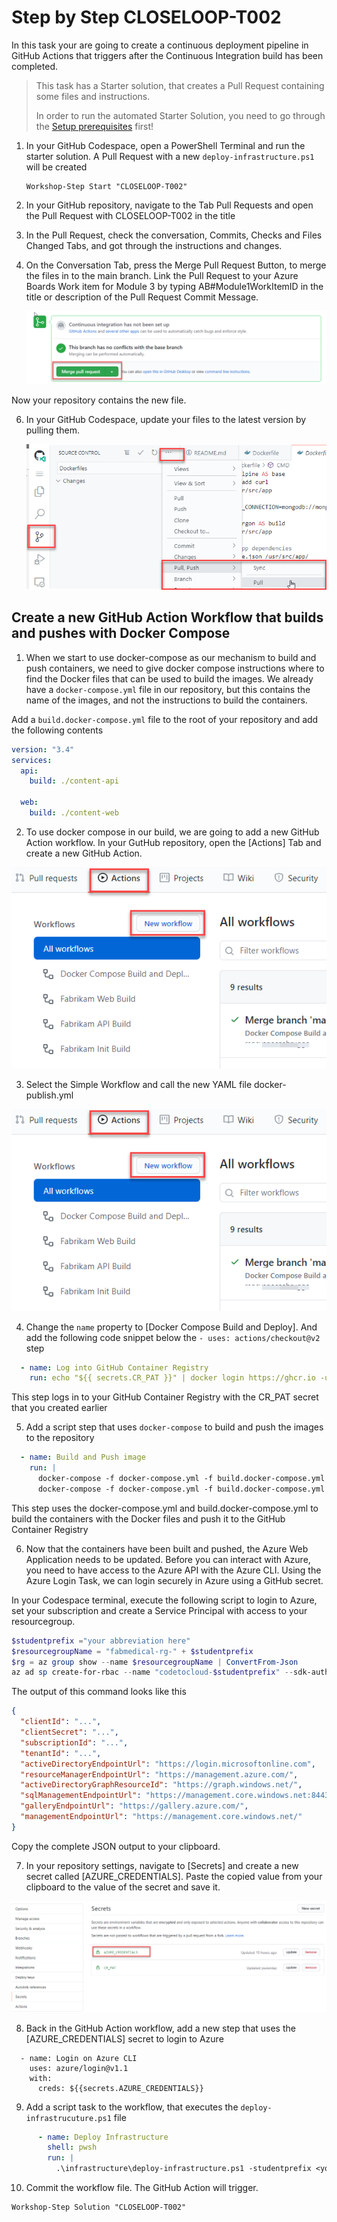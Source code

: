 # Step by Step CLOSELOOP-T002

In this task your are going to create a continuous deployment pipeline in GitHub Actions that triggers after the Continuous Integration build has been completed. 

>This task has a Starter solution, that creates a Pull Request containing some files and instructions. 
>
> In order to run the automated Starter Solution, you need to go through the [Setup prerequisites](/Challenges/Prerequisites/Readme.md) first!

1. In your GitHub Codespace, open a PowerShell Terminal and run the starter solution. A Pull Request with a new `deploy-infrastructure.ps1` will be created

      ```
      Workshop-Step Start "CLOSELOOP-T002"
      ```

2. In your GitHub repository, navigate to the Tab Pull Requests and open the Pull Request with CLOSELOOP-T002 in the title

3. In the Pull Request, check the conversation, Commits, Checks and Files Changed Tabs, and got through the instructions and changes.

4. On the Conversation Tab, press the Merge Pull Request Button, to merge the files in to the main branch. Link the Pull Request to your Azure Boards Work item for Module 3 by typing AB#Module1WorkItemID in the title or description of the Pull Request Commit Message. 

      ![Shows the button for merging a Pull Request in GitHub](/Assets/mergePullRequest.png)

Now your repository contains the new file.

6. In your GitHub Codespace, update your files to the latest version by pulling them.

      ![](/Assets/2020-10-05-12-10-11.png)

## Create a new GitHub Action Workflow that builds and pushes with Docker Compose

1. When we start to use docker-compose as our mechanism to build and push containers, we need to give docker compose instructions where to find the Docker files that can be used to build the images. We already have a `docker-compose.yml` file in our repository, but this contains the name of the images, and not the instructions to build the containers. 

Add a `build.docker-compose.yml` file to the root of your repository and add the following contents

```YAML
version: "3.4"
services:
  api:
    build: ./content-api

  web:
    build: ./content-web
```

2. To use docker compose in our build, we are going to add a new GitHub Action workflow. In your GutHub repository, open the [Actions] Tab and create a new GitHub Action.

![](NewGHAction.png)

3. Select the Simple Workflow and call the new YAML file docker-publish.yml

![](simplewf.png)

4. Change the `name` property to [Docker Compose Build and Deploy]. And add the following code snippet below the  `- uses: actions/checkout@v2` step

```YAML
  - name: Log into GitHub Container Registry
    run: echo "${{ secrets.CR_PAT }}" | docker login https://ghcr.io -u ${{ github.actor }} --password-stdin
```

This step logs in to your GitHub Container Registry with the CR_PAT secret that you created earlier

5. Add a script step that uses `docker-compose` to build and push the images to the repository

```YAML
  - name: Build and Push image
    run: |  
      docker-compose -f docker-compose.yml -f build.docker-compose.yml build
      docker-compose -f docker-compose.yml -f build.docker-compose.yml push
```
This step uses the docker-compose.yml and build.docker-compose.yml to build the containers with the Docker files and push it to the GitHub Container Registry

6. Now that the containers have been built and pushed, the Azure Web Application needs to be updated. Before you can interact with Azure, you need to have access to the Azure API with the Azure CLI. Using the Azure Login Task, we can login securely in Azure using a GitHub secret.

In your Codespace terminal, execute the following script to login to Azure, set your subscription and create a Service Principal with access to your resourcegroup.

```PowerShell
$studentprefix ="your abbreviation here"
$resourcegroupName = "fabmedical-rg-" + $studentprefix 
$rg = az group show --name $resourcegroupName | ConvertFrom-Json
az ad sp create-for-rbac --name "codetocloud-$studentprefix" --sdk-auth --role contributor --scopes $($rg.id)
```

The output of this command looks like this
```JSON
{
  "clientId": "...",
  "clientSecret": "...",
  "subscriptionId": "...",
  "tenantId": "...",
  "activeDirectoryEndpointUrl": "https://login.microsoftonline.com",
  "resourceManagerEndpointUrl": "https://management.azure.com/",
  "activeDirectoryGraphResourceId": "https://graph.windows.net/",
  "sqlManagementEndpointUrl": "https://management.core.windows.net:8443/",
  "galleryEndpointUrl": "https://gallery.azure.com/",
  "managementEndpointUrl": "https://management.core.windows.net/"
}
```

Copy the complete JSON output to your clipboard.

7. In your repository settings, navigate to [Secrets] and create a new secret called [AZURE_CREDENTIALS]. Paste the copied value from your clipboard to the value of the secret and save it.

![](secretAZCRED.png)

8. Back in the GitHub Action workflow, add a new step that uses the [AZURE_CREDENTIALS] secret to login to Azure
      
```
  - name: Login on Azure CLI
    uses: azure/login@v1.1
    with:
      creds: ${{secrets.AZURE_CREDENTIALS}}
```          

9. Add a script task to the workflow, that executes the `deploy-infrastrucuture.ps1` file

```YAML
      - name: Deploy Infrastructure
        shell: pwsh
        run: |
          .\infrastructure\deploy-infrastructure.ps1 -studentprefix <your abbreviation here>
```

10. Commit the workflow file. The GitHub Action will trigger.

```
Workshop-Step Solution "CLOSELOOP-T002"
```
